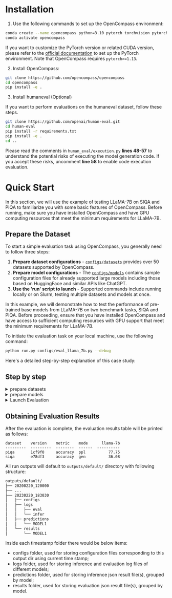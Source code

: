 # Installation

1. Use the following commands to set up the OpenCompass environment:

```bash
conda create --name opencompass python=3.10 pytorch torchvision pytorch-cuda -c nvidia -c pytorch -y
conda activate opencompass
```

If you want to customize the PyTorch version or related CUDA version, please refer to the [official documentation](https://pytorch.org/get-started/locally/) to set up the PyTorch environment. Note that OpenCompass requires `pytorch>=1.13`.

2. Install OpenCompass:

```bash
git clone https://github.com/opencompass/opencompass
cd opencompass
pip install -e .
```

3. Install humaneval (Optional)

If you want to perform evaluations on the humaneval dataset, follow these steps.

```bash
git clone https://github.com/openai/human-eval.git
cd human-eval
pip install -r requirements.txt
pip install -e .
cd ..
```

Please read the comments in `human_eval/execution.py` **lines 48-57** to understand the potential risks of executing the model generation code. If you accept these risks, uncomment **line 58** to enable code execution evaluation.

# Quick Start

In this section, we will use the example of testing LLaMA-7B on SIQA and PIQA to familiarize you with some
basic features of OpenCompass. Before running, make sure you have installed OpenCompass and have GPU computing
resources that meet the minimum requirements for LLaMA-7B.

## Prepare the Dataset

To start a simple evaluation task using OpenCompass, you generally need to follow three steps:

1. **Prepare dataset configurations** - [`configs/datasets`](https://github.com/open-mmlab/OpenCompass/tree/main/configs/datasets) provides over 50 datasets supported by OpenCompass.
2. **Prepare model configurations** - The [`configs/models`](https://github.com/open-mmlab/OpenCompass/tree/main/configs/models) contains sample configuration files for already supported large models including those based on HuggingFace and similar APIs like ChatGPT.
3. **Use the 'run' script to launch** - Supported commands include running locally or on Slurm, testing multiple datasets and models at once.

In this example, we will demonstrate how to test the performance of pre-trained base models from LLaMA-7B on two benchmark tasks, SIQA and PIQA. Before proceeding, ensure that you have installed OpenCompass and have access to sufficient computing resources with GPU support that meet the minimum requirements for LLaMA-7B.

To initiate the evaluation task on your local machine, use the following command:

```bash
python run.py configs/eval_llama_7b.py --debug
```

Here's a detailed step-by-step explanation of this case study:

## Step by step

<details>
<summary>prepare datasets</summary>

The SiQA and PiQA benchmarks can be automatically downloaded through their respective links here and here, so no manual downloading is required here. However, some other datasets may require manual downloads. Please refer to the documentation [Prepare Datasets](docs/zh_cn/user_guides/dataset_prepare.md) for more information.

Create a '.py' configuration file and add the following content:

```python
from mmengine.config import read_base

with read_base():
    # Read the required dataset configurations directly from the preset dataset configurations
    from .datasets.piqa.piqa_ppl import piqa_datasets
    from .datasets.siqa.siqa_gen import siqa_datasets

# Concatenate the datasets to be evaluated into the datasets field
datasets = [*piqa_datasets, *siqa_datasets]
```

</details>

<details>
<summary>prepare models</summary>

The pretrained model 'huggyllama/llama-7b' from HuggingFace supports automatic downloading. Add the following line to your configuration file:

```python
# Evaluate models supported by HuggingFace's `AutoModelForCausalLM` using `HuggingFaceCausalLM`
from opencompass.models import HuggingFaceCausalLM

llama_7b = dict(
        type=HuggingFaceCausalLM,
        # Initialization parameters for `HuggingFaceCausalLM`
        path='huggyllama/llama-7b',
        tokenizer_path='huggyllama/llama-7b',
        tokenizer_kwargs=dict(padding_side='left', truncation_side='left'),
        max_seq_len=2048,
        # Common parameters for all models, not specific to HuggingFaceCausalLM's initialization parameters
        abbr='llama-7b',            # Model abbreviation for result display
        max_out_len=100,            # Maximum number of generated tokens
        batch_size=16,
        run_cfg=dict(num_gpus=1),   # Run configuration for specifying resource requirements
    )

models = [llama_7b]
```

</details>

<details>
<summary>Launch Evaluation</summary>

First, we can start the task in **debug mode** to check for any exceptions in model loading, dataset reading, or incorrect cache usage.

```shell
python run.py configs/llama.py -w outputs/llama --debug
```

However, in `--debug` mode, tasks are executed sequentially. After confirming that everything is correct, you
can disable the `--debug` mode to fully utilize multiple GPUs.

```shell
python run.py configs/llama.py -w outputs/llama
```

Here are some parameters related to evaluation that can help you configure more efficient inference tasks based on your environment:

- `-w outputs/llama`: Directory to save evaluation logs and results.
- `-r`: Restart the previous (interrupted) evaluation.
- `--mode all`: Specify a specific stage of the task.
  - all: Perform a complete evaluation, including inference and evaluation.
  - infer: Perform inference on each dataset.
  - eval: Perform evaluation based on the inference results.
  - viz: Display evaluation results only.
- `--max-partition-size 2000`: Dataset partition size. Some datasets may be large, and using this parameter can split them into multiple sub-tasks to efficiently utilize resources. However, if the partition is too fine, the overall speed may be slower due to longer model loading times.
- `--max-num-workers 32`: Maximum number of parallel tasks. In distributed environments such as Slurm, this parameter specifies the maximum number of submitted tasks. In a local environment, it specifies the maximum number of tasks executed in parallel. Note that the actual number of parallel tasks depends on the available GPU resources and may not be equal to this number.

If you are not performing the evaluation on your local machine but using a Slurm cluster, you can specify the following parameters:

- `--slurm`: Submit tasks using Slurm on the cluster.
- `--partition my_part`: Slurm cluster partition.
- `--retry 2`: Number of retries for failed tasks.

</details>

## Obtaining Evaluation Results

After the evaluation is complete, the evaluation results table will be printed as follows:

```text
dataset    version    metric    mode      llama-7b
---------  ---------  --------  ------  ----------
piqa       1cf9f0     accuracy  ppl          77.75
siqa       e78df3     accuracy  gen          36.08
```

All run outputs will default to `outputs/default/` directory with following structure:

```markdown
outputs/default/
├── 20200220_120000
├── ...
├── 20230220_183030
│   ├── configs
│   ├── logs
│   │   ├── eval
│   │   └── infer
│   ├── predictions
│   │   └── MODEL1
│   └── results
│       └── MODEL1
```

Inside each timestamp folder there would be below items:

- configs folder, used for storing configuration files corresponding to this output dir using current time stamp;
- logs folder, used for storing inference and evaluation log files of different models;
- predictions folder, used for storing inference json result file(s), grouped by model;
- results folder, used for storing evaluation json result file(s), grouped by model.
